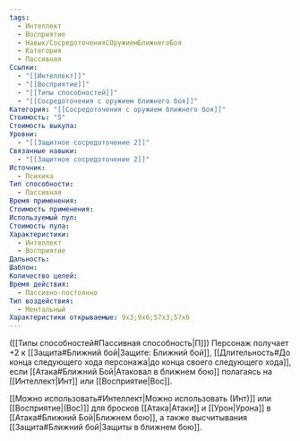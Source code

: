```yaml
---
tags:
  - Интеллект
  - Восприятие
  - Навык/СосредоточенияСОружиемБлижнегоБоя
  - Категория
  - Пассивная
Ссылки:
  - "[[Интеллект]]"
  - "[[Восприятие]]"
  - "[[Типы способностей]]"
  - "[[Сосредоточения с оружием ближнего боя]]"
Категория: "[[Сосредоточения с оружием ближнего боя]]"
Стоимость: "5"
Стоимость выкупа: 
Уровни:
  - "[[Защитное сосредоточение 2]]"
Связанные навыки:
  - "[[Защитное сосредоточение 2]]"
Источник:
  - Психика
Тип способности:
  - Пассивная
Время применения: 
Стоимость применения: 
Используемый пул: 
Стоимость пула: 
Характеристики:
  - Интеллект
  - Восприятие
Дальность: 
Шаблон: 
Количество целей: 
Время действия:
  - Пассивно-постоянно
Тип воздействия:
  - Ментальный
Характеристики открываемые: 9x3;9x6;57x3;57x6
---
```

([[Типы способностей#Пассивная способность|П]]) Персонаж получает +2 к [[Защита#Ближний бой|Защите: Ближний бой]], [[Длительность#До конца следующего хода персонажа|до конца своего следующего хода]], если [[Атака#Ближний Бой|Атаковал в ближнем бою]] полагаясь на [[Интеллект|Инт]] или [[Восприятие|Вос]].

[[Можно использовать#Интеллект|Можно использовать (Инт)]] или [[Восприятие|(Вос)]] для бросков [[Атака|Атаки]] и [[Урон|Урона]] в [[Атака#Ближний Бой|Ближнем бою]], а также высчитывания [[Защита#Ближний бой|Защиты в ближнем бою]].